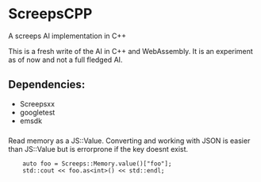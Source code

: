 # ScreepsCPP
A screeps AI implementation in C++

This is a fresh write of the AI in C++ and WebAssembly. It is an experiment as of now and not a full fledged AI. 

## Dependencies:
- Screepsxx 
- googletest
- emsdk

###

Read memory as a JS::Value. Converting and working with JSON is easier than JS::Value but is errorprone if the key doesnt exist.
```
    auto foo = Screeps::Memory.value()["foo"];
    std::cout << foo.as<int>() << std::endl;
```
